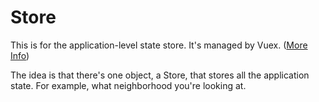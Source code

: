 # Store

This is for the application-level state store. It's managed by Vuex. ([More Info](http://vuex.vuejs.org/en/structure.html))

The idea is that there's one object, a Store, that stores all the application state. For example, what neighborhood you're looking at.
